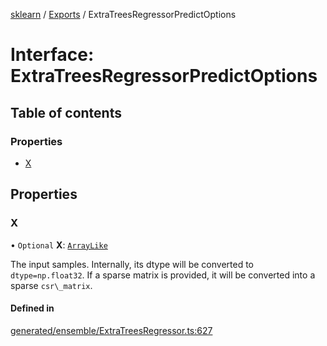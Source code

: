 [sklearn](../readme.md) / [Exports](../modules.md) / ExtraTreesRegressorPredictOptions

# Interface: ExtraTreesRegressorPredictOptions

## Table of contents

### Properties

- [X](ExtraTreesRegressorPredictOptions.md#x)

## Properties

### X

• `Optional` **X**: [`ArrayLike`](../modules.md#arraylike)

The input samples. Internally, its dtype will be converted to `dtype=np.float32`. If a sparse matrix is provided, it will be converted into a sparse `csr\_matrix`.

#### Defined in

[generated/ensemble/ExtraTreesRegressor.ts:627](https://github.com/transitive-bullshit/scikit-learn-ts/blob/367336a/packages/sklearn/src/generated/ensemble/ExtraTreesRegressor.ts#L627)
